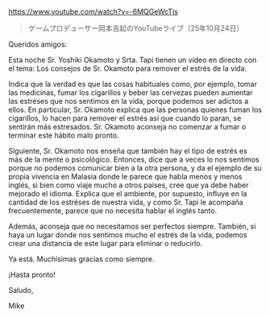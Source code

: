 https://www.youtube.com/watch?v=-6MQGeWcTjs

> ゲームプロデューサー岡本吉起のYouTubeライブ（25年10月24日）

Queridos amigos:

Esta noche Sr. Yoshiki Okamoto y Srta. Tapi tienen un vídeo en directo con el tema: Los consejos de Sr. Okamoto para remover el estrés de la vida.

Indica que la verdad es que las cosas habituales como, por ejemplo, tomar las medicinas, fumar los cigarillos y beber las cervezas pueden aumentar las estréses que nos sentimos en la vida, porque podemos ser adictos a ellos. En particular, Sr. Okamoto explica que las personas quienes fuman los cigarillos, lo hacen para remover el estrés así que cuando lo paran, se sentirán más estresados. Sr. Okamoto aconseja no comenzar a fumar o terminar este hábito malo pronto.

Siguiente, Sr. Okamoto nos enseña que también hay el tipo de estrés es más de la mente o psicológico. Entonces, dice que a veces lo nos sentimos porque no podemos comunicar bien a la otra persona, y da el ejemplo de su propia vivencia en Malasia donde le parece que habla menos y menos inglés, si bien como viaje mucho a otros países, cree que ya debe haber mejorado el idioma. Explica que el ambiente, por supuesto, influye en la cantidad de los estréses de nuestra vida, y como Sr. Tapi le acompaña frecuentemente, parece que no necesita hablar el inglés tanto.

Además, aconseja que no necesitamos ser perfectos siempre. También, si haya un lugar donde nos sentimos mucho el estrés de la vida, podemos crear una distancia de este lugar para eliminar o reducirlo. 

Ya está. Muchísimas gracias como siempre.

¡Hasta pronto!

Saludo,

Mike
